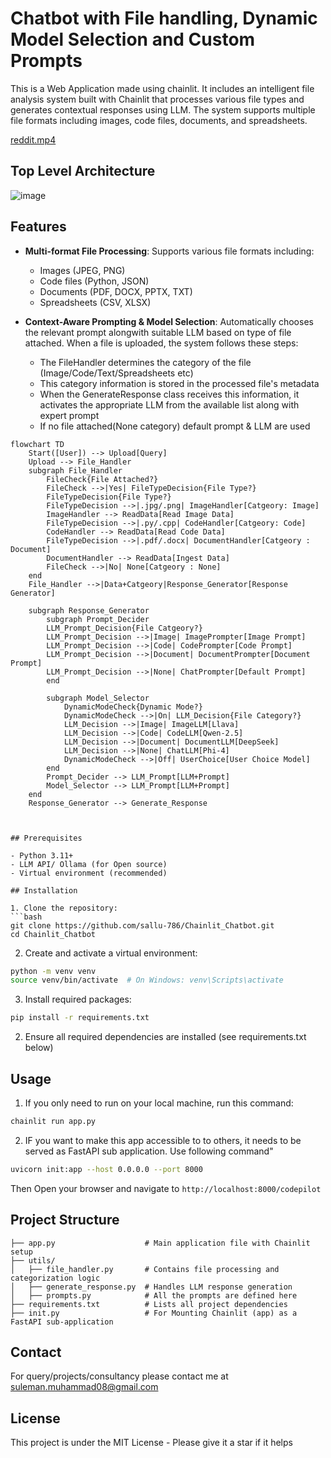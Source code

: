 # Chatbot with File handling, Dynamic Model Selection and Custom Prompts
This is a Web Application made using chainlit. It includes an intelligent file analysis system built with Chainlit that processes various file types and generates contextual responses using LLM. The system supports multiple file formats including images, code files, documents, and spreadsheets.

[reddit.mp4](https://github.com/sallu-786/Chainlit_Chatbot/issues/1#issue-2814787897)



## Top Level Architecture
![image](https://github.com/user-attachments/assets/4d609367-6414-4687-b585-f767d9737416)



## Features

- **Multi-format File Processing**: Supports various file formats including:
  - Images (JPEG, PNG)
  - Code files (Python, JSON)
  - Documents (PDF, DOCX, PPTX, TXT)
  - Spreadsheets (CSV, XLSX)


- **Context-Aware Prompting & Model Selection**: Automatically chooses the relevant prompt alongwith suitable LLM based on type of file attached.
  When a file is uploaded, the system follows these steps:

  - The FileHandler determines the category of the file (Image/Code/Text/Spreadsheets etc)
  - This category information is stored in the processed file's metadata
  - When the GenerateResponse class receives this information, it activates the appropriate LLM from the available list along with expert prompt
  - If no file attached(None category) default prompt & LLM are used


```mermaid
flowchart TD
    Start([User]) --> Upload[Query]
    Upload --> File_Handler
    subgraph File_Handler
        FileCheck{File Attached?}
        FileCheck -->|Yes| FileTypeDecision{File Type?}
        FileTypeDecision{File Type?}
        FileTypeDecision -->|.jpg/.png| ImageHandler[Catgeory: Image]
        ImageHandler --> ReadData[Read Image Data]
        FileTypeDecision -->|.py/.cpp| CodeHandler[Catgeory: Code]
        CodeHandler --> ReadData[Read Code Data]
        FileTypeDecision -->|.pdf/.docx| DocumentHandler[Catgeory : Document]
        DocumentHandler --> ReadData[Ingest Data]
        FileCheck -->|No| None[Catgeory : None]
    end
    File_Handler -->|Data+Catgeory|Response_Generator[Response Generator]

    subgraph Response_Generator
        subgraph Prompt_Decider
        LLM_Prompt_Decision{File Catgeory?}
        LLM_Prompt_Decision -->|Image| ImagePrompter[Image Prompt]
        LLM_Prompt_Decision -->|Code| CodePrompter[Code Prompt]
        LLM_Prompt_Decision -->|Document| DocumentPrompter[Document Prompt]
        LLM_Prompt_Decision -->|None| ChatPrompter[Default Prompt]
        end
        
        subgraph Model_Selector
            DynamicModeCheck{Dynamic Mode?}
            DynamicModeCheck -->|On| LLM_Decision{File Category?}
            LLM_Decision -->|Image| ImageLLM[Llava]
            LLM_Decision -->|Code| CodeLLM[Qwen-2.5]
            LLM_Decision -->|Document| DocumentLLM[DeepSeek]
            LLM_Decision -->|None| ChatLLM[Phi-4]
            DynamicModeCheck -->|Off| UserChoice[User Choice Model]
        end
        Prompt_Decider --> LLM_Prompt[LLM+Prompt]
        Model_Selector --> LLM_Prompt[LLM+Prompt]
    end
    Response_Generator --> Generate_Response
```
```


## Prerequisites

- Python 3.11+
- LLM API/ Ollama (for Open source)
- Virtual environment (recommended)

## Installation

1. Clone the repository:
```bash
git clone https://github.com/sallu-786/Chainlit_Chatbot.git
cd Chainlit_Chatbot
```

2. Create and activate a virtual environment:
```bash
python -m venv venv
source venv/bin/activate  # On Windows: venv\Scripts\activate
```

3. Install required packages:
```bash
pip install -r requirements.txt
```


2. Ensure all required dependencies are installed (see requirements.txt below)

## Usage

1. If you only need to run on your local machine, run this command:
```bash
chainlit run app.py 
```
2. IF you want to make this app accessible to to others, it needs to be served as FastAPI sub application. Use following command"
```bash
uvicorn init:app --host 0.0.0.0 --port 8000 
```
Then Open your browser and navigate to `http://localhost:8000/codepilot`


## Project Structure

```
├── app.py                    # Main application file with Chainlit setup
├── utils/
│   ├── file_handler.py       # Contains file processing and categorization logic
│   ├── generate_response.py  # Handles LLM response generation
│   ├── prompts.py            # All the prompts are defined here
├── requirements.txt          # Lists all project dependencies
├── init.py                   # For Mounting Chainlit (app) as a FastAPI sub-application

```

## Contact
For query/projects/consultancy please contact me at suleman.muhammad08@gmail.com

## License
This project is under the MIT License - Please give it a star if it helps
